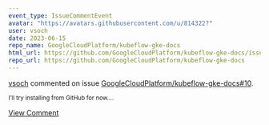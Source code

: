 ```yaml
---
event_type: IssueCommentEvent
avatar: "https://avatars.githubusercontent.com/u/814322?"
user: vsoch
date: 2023-06-15
repo_name: GoogleCloudPlatform/kubeflow-gke-docs
html_url: https://github.com/GoogleCloudPlatform/kubeflow-gke-docs/issues/10
repo_url: https://github.com/GoogleCloudPlatform/kubeflow-gke-docs
---
```


<a href='https://github.com/vsoch' target='_blank'>vsoch</a> commented on issue <a href='https://github.com/GoogleCloudPlatform/kubeflow-gke-docs/issues/10' target='_blank'>GoogleCloudPlatform/kubeflow-gke-docs#10</a>.

<small>I'll try installing from GitHub for now....</small>

<a href='https://github.com/GoogleCloudPlatform/kubeflow-gke-docs/issues/10' target='_blank'>View Comment</a>
